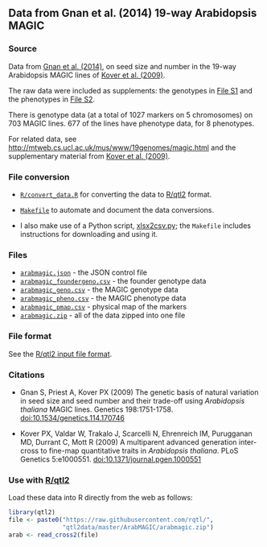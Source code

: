 ## Data from Gnan et al. (2014) 19-way Arabidopsis MAGIC

### Source

Data from [Gnan et al.
(2014)](https://doi.org/10.1534/genetics.114.170746), on seed size and
number in the 19-way Arabidopsis MAGIC lines of [Kover et al.
(2009)](https://doi.org/10.1371/journal.pgen.1000551).

The raw data were included as supplements: the genotypes in
[File S1](http://www.genetics.org/lookup/suppl/doi:10.1534/genetics.114.170746/-/DC1/genetics.114.170746-6.xls)
and the phenotypes in
[File S2](http://www.genetics.org/lookup/suppl/doi:10.1534/genetics.114.170746/-/DC1/genetics.114.170746-3.xls).

There is genotype data (at a total of 1027 markers on 5 chromosomes) on
703 MAGIC lines. 677 of the lines have phenotype data, for 8 phenotypes.

For related data, see
<http://mtweb.cs.ucl.ac.uk/mus/www/19genomes/magic.html> and
the supplementary material from [Kover et al.
(2009)](https://doi.org/10.1371/journal.pgen.1000551).


### File conversion

- [`R/convert_data.R`](R/convert_data.R) for converting the data to
  [R/qtl2](https://kbroman.org/qtl2) format.

- [`Makefile`](Makefile) to automate and document the data conversions.

- I also make use of a Python script,
  [xlsx2csv.py](https://github.com/dilshod/xlsx2csv); the `Makefile`
  includes instructions for downloading and using it.




### Files

- [`arabmagic.json`](arabmagic.json) - the JSON control file
- [`arabmagic_foundergeno.csv`](arabmagic_foundergeno.csv) - the founder genotype data
- [`arabmagic_geno.csv`](arabmagic_geno.csv) - the MAGIC genotype data
- [`arabmagic_pheno.csv`](arabmagic_pheno.csv) - the MAGIC phenotype data
- [`arabmagic_pmap.csv`](arabmagic_pmap.csv) - physical map of the markers
- [`arabmagic.zip`](arabmagic.zip) - all of the data zipped into one file




### File format

See the [R/qtl2 input file format](https://kbroman.org/qtl2/assets/vignettes/input_files.html).




### Citations

- Gnan S, Priest A, Kover PX (2009) The genetic basis of natural
  variation in seed size and seed number and their trade-off using
  _Arabidopsis thaliana_ MAGIC lines. Genetics 198:1751-1758.
  [doi:10.1534/genetics.114.170746](https://doi.org/10.1534/genetics.114.170746)

- Kover PX, Valdar W, Trakalo J, Scarcelli N, Ehrenreich IM,
  Purugganan MD, Durrant C, Mott R (2009) A multiparent advanced
  generation inter-cross to fine-map quantitative traits in
  _Arabidopsis thaliana_. PLoS Genetics 5:e1000551.
  [doi:10.1371/journal.pgen.1000551](https://doi.org/10.1371/journal.pgen.1000551)




### Use with [R/qtl2](https://kbroman.org/qtl2)

Load these data into R directly from the web as follows:

```r
library(qtl2)
file <- paste0("https://raw.githubusercontent.com/rqtl/",
               "qtl2data/master/ArabMAGIC/arabmagic.zip")
arab <- read_cross2(file)
```
